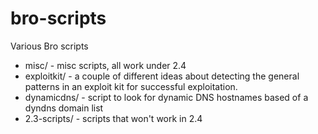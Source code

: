 # bro-scripts
Various Bro scripts

* misc/ - misc scripts, all work under 2.4
* exploitkit/ - a couple of different ideas about detecting the general patterns in an exploit kit for successful exploitation.
* dynamicdns/ - script to look for dynamic DNS hostnames based of a dyndns domain list
* 2.3-scripts/ - scripts that won't work in 2.4
